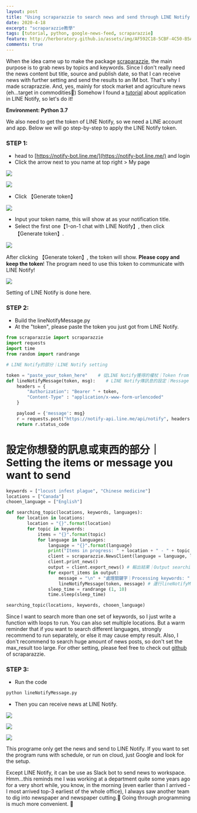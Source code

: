 ```yaml
---
layout: post
title: "Using scraparazzie to search news and send through LINE Notify in Python"
date: 2020-4-18
excerpt: "scraparazzie教學"
tags: [tutorial, python, google-news-feed, scraparazzie]
feature: http://herboratory.github.io/assets/img/AF592C18-5CBF-4C50-B5AC-866209F9E304.jpeg
comments: true
---
```


When the idea came up to make the package [scraparazzie](https://herboratory.ai/portfolio/scraparazzie/), the main purpose is to grab news by topics and keywords. Since I don't really need the news content but title, source and publish date, so that I can receive news with further setting and send the results to an IM bot. That's why I made scraprazzie. And, yes, mainly for stock market and agriculture news (eh...target in commodities🤫) Somehow I found a [tutorial](https://bustlec.github.io/note/2018/07/10/line-notify-using-python/) about application in LINE Notify, so let's do it!

**Environment: Python 3.7**

We also need to get the token of LINE Notify, so we need a LINE account and app. Below we will go step-by-step to apply the LINE Notify token.

### STEP 1:

- head to [https://notify-bot.line.me/](https://notify-bot.line.me/) and login
- Click the arrow next to you name at top right > My page

![](assets/img/Screenshot-2020-04-18-at-11.08.42-1024x597.png)

![](assets/img/Screenshot-2020-04-18-at-11.10.52-1-1024x590.png)

- Click 【Generate token】

![](assets/img/Screenshot-2020-04-18-at-11.11.40-1024x593.png)

- Input your token name, this will show at as your notification title.
- Select the first one【1-on-1 chat with LINE Notify】, then click 【Generate token】.

![](assets/img/Screenshot-2020-04-18-at-11.14.03-1024x593.png)

After clicking 【Generate token】, the token will show. **Please copy and keep the token**! The program need to use this token to communicate with LINE Notify!

![](assets/img/Screenshot-2020-04-18-at-11.15.33-1024x593.png)

Setting of LINE Notify is done here.

### STEP 2:

- Build the lineNotifyMessage.py
- At the "token", please paste the token you just got from LINE Notify.

```python
from scraparazzie import scraparazzie
import requests
import time
from random import randrange

# LINE Notify的部分｜LINE Notify setting

token = "paste_your_token_here"    # 從LINE Notify獲得的權杖｜Token from LINE Notify
def lineNotifyMessage(token, msg):    # LINE Notify傳訊息的設定｜Message sending setting of LINE Notify
    headers = {
        "Authorization": "Bearer " + token, 
        "Content-Type" : "application/x-www-form-urlencoded"
    }

    payload = {'message': msg}
    r = requests.post("https://notify-api.line.me/api/notify", headers = headers, params = payload)
    return r.status_code
```

# 設定你想發的訊息或東西的部分｜Setting the items or message you want to send
```python
keywords = ["locust infest plague", "Chinese medicine"]
locations = ["Canada"]
chooen_language = ["English"]

def searching_topic(locations, keywords, languages):
    for location in locations:
        location = "{}".format(location)
        for topic in keywords:
            items = "{}".format(topic)
            for language in languages:
                language = "{}".format(language)
                print("Items in progress: " + location + " - " + topic + " - " + language)
                client = scraparazzie.NewsClient(language = language, location = location, query = items, max_results = 1) # 利用scraparazie尋找詢問的關鍵字｜Searching the keywords through scraparazzie
                client.print_news()
                output = client.export_news() # 輸出結果｜Output searching result
                for export_items in output:
                    message = "\n" + "處理關鍵字｜Processing keywords: " + items + "\n" + "標題｜Title: " + export_items['title'] + "\n" + "新聞來源｜Source: " + export_items['source'] + "\n" + "連結｜Link: " + export_items['link'] + "\n" + "發布時間｜Publish date: " + export_items['publish_date']
                    lineNotifyMessage(token, message) # 運行lineNotifyMessage()｜Run lineNotifyMessage()
                sleep_time = randrange (1, 10)
                time.sleep(sleep_time)

searching_topic(locations, keywords, chooen_language)
```

Since I want to search more than one set of keywords, so I just write a function with loops to run. You can also set multiple locations. But a warm reminder that if you want to search different languages, strongly recommend to run separately, or else it may cause empty result. Also, I don't recommend to search huge amount of news posts, so don't set the max\_result too large. For other setting, please feel free to check out [github](https://github.com/herboratory/scraparazzie) of scraparazzie.

### STEP 3:

- Run the code

```python
python lineNotifyMessage.py
```

- Then you can receive news at LINE Notify.

![](assets/img/WhatsApp-Image-2020-04-18-at-17.05.08-576x1024.jpeg)

![](assets/img/WhatsApp-Image-2020-04-18-at-17.04.36-576x1024.jpeg)

![](assets/img/WhatsApp-Image-2020-04-18-at-17.04.37-576x1024.jpeg)

This programe only get the news and send to LINE Notify. If you want to set the program runs with schedule, or run on cloud, just Google and look for the setup.

Except LINE Notify, it can be use as Slack bot to send news to workspace. Hmm...this reminds me I was working at a department quite some years ago for a very short while, you know, in the morning (even earlier than I arrived - I most arrived top-3 earliest of the whole office), I always saw another team to dig into newspaper and newspaper cutting.🤭 Going through programming is much more convenient. 😬
